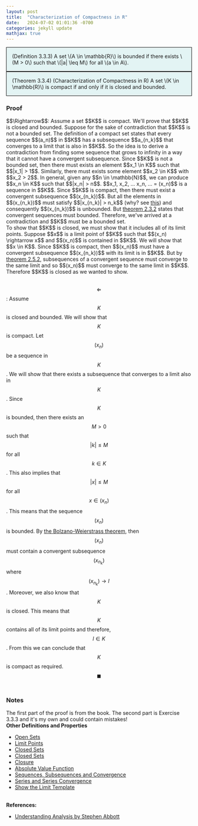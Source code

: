 ```yaml
---
layout: post
title:  "Characterization of Compactness in R"
date:   2024-07-02 01:01:36 -0700
categories: jekyll update
mathjax: true
---
```

<div style="background-color: #E3F4F4; padding: 15px 15px 15px 15px; border:1px solid black;">
  (Definition 3.3.3) A set \(A \in \mathbb{R}\) is bounded if there exists \(M > 0\) such that \(|a| \leq M\) for all \(a \in A\).  
</div>
<div style="background-color: #E3F4F4; padding: 15px 15px 15px 15px; border:1px solid black;">
  (Theorem 3.3.4) (Characterization of Compactness in R) A set \(K \in \mathbb{R}\) is compact if and only if it is closed and bounded.
</div>
<!------------------------------------------------------------------------------------>
<h3>Proof</h3>
$$\Rightarrow$$: Assume a set $$K$$ is compact. We'll prove that $$K$$ is closed and bounded. Suppose for the sake of contradiction that $$K$$ is not a bounded set. The definition of a compact set states that every sequence $$(a_n)$$ in $$K$$ has a subsequence $$a_{n_k}$$ that converges to a limit that is also in $$K$$. So the idea is to derive a contradiction from finding some sequence that grows to infinity in a way that it cannot have a convergent subsequence. Since $$K$$ is not a bounded set, then there must exists an element $$x_1 \in K$$ such that $$|x_1| > 1$$. Similarly, there must exists some element $$x_2 \in K$$ with $$x_2 > 2$$. In general, given any $$n \in \mathbb{N}$$, we can produce $$x_n \in K$$ such that $$|x_n| > n$$. $$x_1, x_2, ... x_n, ... = (x_n)$$ is a sequence in $$K$$. Since $$K$$ is compact, then there must exist a convergent subsequence $$(x_{n_k})$$. But all the elements in $$(x_{n_k})$$ must satisfy $$|x_{n_k}| > n_k$$ (why? see <a href="https://strncat.github.io/jekyll/update/2024/02/10/analysis-seq-subsequences.html">this</a>) and consequently $$(x_{n_k})$$ is unbounded. But <a href="http://127.0.0.1:4000/jekyll/update/2024/06/12/analysis-seq-if-convergent-then-bounded.html">theorem 2.3.2</a> states that convergent sequences must bounded. Therefore, we've arrived at a contradiction and $$K$$ must be a bounded set.
<br>
To show that $$K$$ is closed, we must show that it includes all of its limit points. Suppose $$x$$ is a limit point of $$K$$ such that $$(x_n) \rightarrow x$$ and $$(x_n)$$ is contained in $$K$$. We will show that $$x \in K$$. Since $$K$$ is compact, then $$(x_n)$$ must have a convergent subsequence $$(x_{n_k})$$ with its limit is in $$K$$. But by <a href="https://strncat.github.io/jekyll/update/2024/06/11/analysis-seq-subseq-convergence.html">theorem 2.5.2</a>, subsequences of a convergent sequence must converge to the same limit and so $$(x_n)$$ must converge to the same limit in $$K$$. Therefore $$K$$ is closed as we wanted to show.
<br><br>

$$\Leftarrow$$: Assume $$K$$ is closed and bounded. We will show that $$K$$ is compact. Let $$(x_n)$$ be a sequence in $$K$$. We will show that there exists a subsequence that converges to a limit also in $$K$$. Since $$K$$ is bounded, then there exists an $$M > 0$$ such that $$\lvert k\rvert \leq M$$ for all $$k \in K$$. This also implies that $$\lvert x \rvert \leq M$$ for all $$x \in (x_n)$$. This means that the sequence $$(x_n)$$ is bounded. By <a href="http://127.0.0.1:4000/jekyll/update/2024/06/14/analysis-seq-subseq-bolzano-weierstrass-theorem.html"> the Bolzano-Weierstrass theorem</a>, then $$(x_n)$$ must contain a convergent subsequence $$(x_{n_k})$$ where $$(x_{n_k}) \rightarrow l$$. Moreover, we also know that $$K$$ is closed. This means that $$K$$ contains all of its limit points and therefore, $$l \in K$$. From this we can conclude that $$K$$ is compact as required. $$\blacksquare$$
<br>
<!------------------------------------------------------------------------------------>
<h3>Notes</h3>
The first part of the proof is from the book. The second part is Exercise 3.3.3 and it's my own and could contain mistakes!
<br>
<!------------------------------------------------------------------------------------>
<b>Other Definitions and Properties</b>
<ul>
<li><a href="https://strncat.github.io/jekyll/update/2024/06/22/analysis-sets-open.html">Open Sets</a></li>
<li><a href="https://strncat.github.io/jekyll/update/2024/06/24/analysis-sets-limit-points.html">Limit Points</a></li>
<li><a href="https://strncat.github.io/jekyll/update/2024/06/25/analysis-sets-closed.html">Closed Sets</a></li>
<li><a href="https://strncat.github.io/jekyll/update/2024/07/01/analysis-sets-compact.html">Closed Sets</a></li>
<li><a href="https://strncat.github.io/jekyll/update/2024/06/28/analysis-sets-closure.html">Closure</a></li>
<li><a href="https://strncat.github.io/jekyll/update/2024/05/26/analysis-absolute-value-properties.html">Absolute Value Function</a></li>
<li><a href="https://strncat.github.io/jekyll/update/2024/05/21/analysis-seq-definitions.html">Sequences, Subsequences and Convergence</a></li>
<li><a href="https://strncat.github.io/jekyll/update/2024/06/10/analysis-series-definitions.html">Series and Series Convergence</a></li>
<li><a href="https://strncat.github.io/jekyll/update/2024/05/12/analysis-seq-limit-template.html">Show the Limit Template</a></li>
</ul>
<br>
<!------------------------------------------------------------------------------------>
<b>References:</b>
<ul>
<li><a href="https://www.amazon.com/Understanding-Analysis-Undergraduate-Texts-Mathematics/dp/1493927116">Understanding Analysis by Stephen Abbott</a></li>
</ul>
